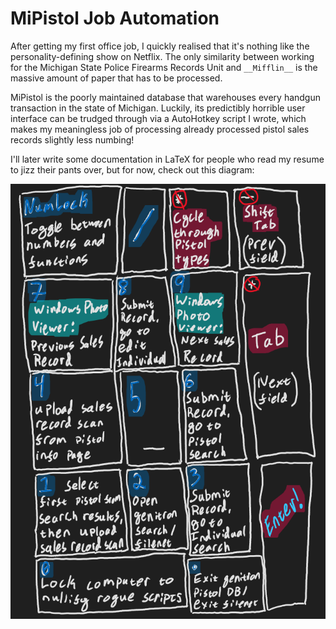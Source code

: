 # MiPistol Job Automation

After getting my first office job, I quickly realised that it's nothing like the personality-defining show on Netflix. The only similarity between working for the Michigan State Police Firearms Records Unit and `__Mifflin__` is the massive amount of paper that has to be processed.

MiPistol is the poorly maintained database that warehouses every handgun transaction in the state of Michigan. Luckily, its predictibly horrible user interface can be trudged through via a AutoHotkey script I wrote, which makes my meaningless job of processing already processed pistol sales records slightly less numbing!

I'll later write some documentation in LaTeX for people who read my resume to jizz their pants over, but for now, check out this diagram:

![Numpad Diagram](./docs/numpad_diagram.png)
